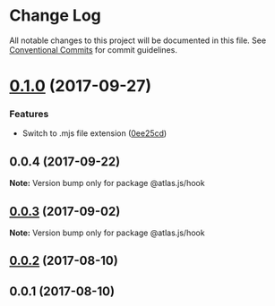 # Change Log

All notable changes to this project will be documented in this file.
See [Conventional Commits](https://conventionalcommits.org) for commit guidelines.

<a name="0.1.0"></a>
# [0.1.0](https://github.com/strvcom/atlas.js/compare/@atlas.js/hook@0.0.4...@atlas.js/hook@0.1.0) (2017-09-27)


### Features

* Switch to .mjs file extension ([0ee25cd](https://github.com/strvcom/atlas.js/commit/0ee25cd))




<a name="0.0.4"></a>
## 0.0.4 (2017-09-22)




**Note:** Version bump only for package @atlas.js/hook

<a name="0.0.3"></a>
## [0.0.3](https://github.com/strvcom/atlas.js/compare/@atlas.js/hook@0.0.2...@atlas.js/hook@0.0.3) (2017-09-02)




**Note:** Version bump only for package @atlas.js/hook

<a name="0.0.2"></a>
## [0.0.2](https://github.com/strvcom/atlas.js/compare/@atlas.js/hook@0.0.1...@atlas.js/hook@0.0.2) (2017-08-10)




<a name="0.0.1"></a>
## 0.0.1 (2017-08-10)
